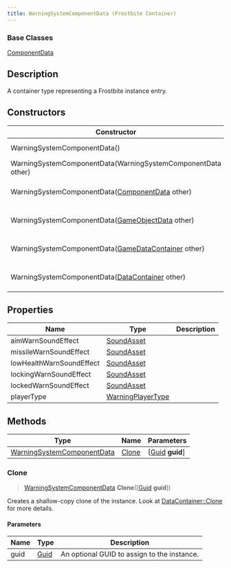 ```yaml
---
title: WarningSystemComponentData (Frostbite Container)
---
```

### Base Classes

[ComponentData](ComponentData)

## Description

A container type representing a Frostbite instance entry.

## Constructors

| Constructor                                                                           | Description                                                                                                                                 |
| ------------------------------------------------------------------------------------- | ------------------------------------------------------------------------------------------------------------------------------------------- |
| WarningSystemComponentData()                                                          | Create a new instance of this container type.                                                                                               |
| WarningSystemComponentData(WarningSystemComponentData other)                          | Create a reference copy of an instance of the same type.                                                                                    |
| WarningSystemComponentData([ComponentData](ComponentData) other)                      | Upcast an instance of type [ComponentData](ComponentData) to [WarningSystemComponentData](WarningSystemComponentData).                      |
| WarningSystemComponentData([GameObjectData](GameObjectData) other)                    | Upcast an instance of type [GameObjectData](GameObjectData) to [WarningSystemComponentData](WarningSystemComponentData).                    |
| WarningSystemComponentData([GameDataContainer](GameDataContainer) other)              | Upcast an instance of type [GameDataContainer](GameDataContainer) to [WarningSystemComponentData](WarningSystemComponentData).              |
| WarningSystemComponentData([DataContainer](/vext/ref/cls/shr/datacontainer) other) | Upcast an instance of type [DataContainer](/vext/ref/cls/shr/datacontainer) to [WarningSystemComponentData](WarningSystemComponentData). |

## Properties

| Name                     | Type                                   | Description |
| ------------------------ | -------------------------------------- | ----------- |
| aimWarnSoundEffect       | [SoundAsset](SoundAsset)               |             |
| missileWarnSoundEffect   | [SoundAsset](SoundAsset)               |             |
| lowHealthWarnSoundEffect | [SoundAsset](SoundAsset)               |             |
| lockingWarnSoundEffect   | [SoundAsset](SoundAsset)               |             |
| lockedWarnSoundEffect    | [SoundAsset](SoundAsset)               |             |
| playerType               | [WarningPlayerType](WarningPlayerType) |             |

## Methods

| Type                                                     | Name            | Parameters                                     |
| -------------------------------------------------------- | --------------- | ---------------------------------------------- |
| [WarningSystemComponentData](WarningSystemComponentData) | [Clone](#clone) | \[[Guid](/vext/ref/cls/shr/guid) **guid**\] |

### Clone

> [WarningSystemComponentData](WarningSystemComponentData) **Clone**(\[[Guid](/vext/ref/cls/shr/guid) **guid**\])

Creates a shallow-copy clone of the instance. Look at [DataContainer::Clone](/vext/ref/cls/shr/datacontainer#clone) for more details.

#### Parameters

| Name | Type         | Description                                 |
| ---- | ------------ | ------------------------------------------- |
| guid | [Guid](Guid) | An optional GUID to assign to the instance. |
